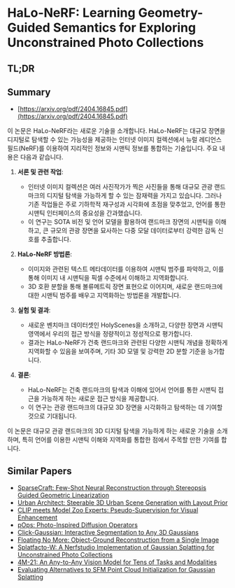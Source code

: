 # HaLo-NeRF: Learning Geometry-Guided Semantics for Exploring Unconstrained Photo Collections
## TL;DR
## Summary
- [https://arxiv.org/pdf/2404.16845.pdf](https://arxiv.org/pdf/2404.16845.pdf)

이 논문은 HaLo-NeRF라는 새로운 기술을 소개합니다. HaLo-NeRF는 대규모 장면을 디지털로 탐색할 수 있는 가능성을 제공하는 인터넷 이미지 컬렉션에서 뉴럴 레디언스 필드(NeRF)를 이용하여 지리적인 정보와 시맨틱 정보를 통합하는 기술입니다. 주요 내용은 다음과 같습니다.

1. **서론 및 관련 작업**:
   - 인터넷 이미지 컬렉션은 여러 사진작가가 찍은 사진들을 통해 대규모 관광 랜드마크의 디지털 탐색을 가능하게 할 수 있는 잠재력을 가지고 있습니다. 그러나 기존 작업들은 주로 기하학적 재구성과 시각화에 초점을 맞추었고, 언어를 통한 시맨틱 인터페이스의 중요성을 간과했습니다.
   - 이 연구는 SOTA 비전 및 언어 모델을 활용하여 랜드마크 장면의 시맨틱을 이해하고, 큰 규모의 관광 장면을 묘사하는 다중 모달 데이터로부터 강력한 감독 신호를 추출합니다.

2. **HaLo-NeRF 방법론**:
   - 이미지와 관련된 텍스트 메타데이터를 이용하여 시맨틱 범주를 파악하고, 이를 통해 이미지 내 시맨틱을 픽셀 수준에서 이해하고 지역화합니다.
   - 3D 호환 분할을 통해 볼류메트릭 장면 표현으로 이어지며, 새로운 랜드마크에 대한 시맨틱 범주를 배우고 지역화하는 방법론을 개발합니다.

3. **실험 및 결과**:
   - 새로운 벤치마크 데이터셋인 HolyScenes을 소개하고, 다양한 장면과 시맨틱 영역에서 우리의 접근 방식을 정량적이고 정성적으로 평가합니다.
   - 결과는 HaLo-NeRF가 건축 랜드마크와 관련된 다양한 시맨틱 개념을 정확하게 지역화할 수 있음을 보여주며, 기타 3D 모델 및 강력한 2D 분할 기준을 능가합니다.

4. **결론**:
   - HaLo-NeRF는 건축 랜드마크의 탐색과 이해에 있어서 언어를 통한 시맨틱 접근을 가능하게 하는 새로운 접근 방식을 제공합니다.
   - 이 연구는 관광 랜드마크의 대규모 3D 장면을 시각화하고 탐색하는 데 기여할 것으로 기대됩니다.

이 논문은 대규모 관광 랜드마크의 3D 디지털 탐색을 가능하게 하는 새로운 기술을 소개하며, 특히 언어를 이용한 시맨틱 이해와 지역화를 통합한 점에서 주목할 만한 기여를 합니다.

## Similar Papers
- [SparseCraft: Few-Shot Neural Reconstruction through Stereopsis Guided Geometric Linearization](2407.14257.md)
- [Urban Architect: Steerable 3D Urban Scene Generation with Layout Prior](2404.06780.md)
- [CLIP meets Model Zoo Experts: Pseudo-Supervision for Visual Enhancement](2310.14108.md)
- [pOps: Photo-Inspired Diffusion Operators](2406.01300.md)
- [Click-Gaussian: Interactive Segmentation to Any 3D Gaussians](2407.11793.md)
- [Floating No More: Object-Ground Reconstruction from a Single Image](2407.18914.md)
- [Splatfacto-W: A Nerfstudio Implementation of Gaussian Splatting for Unconstrained Photo Collections](2407.12306.md)
- [4M-21: An Any-to-Any Vision Model for Tens of Tasks and Modalities](2406.09406.md)
- [Evaluating Alternatives to SFM Point Cloud Initialization for Gaussian Splatting](2404.12547.md)
